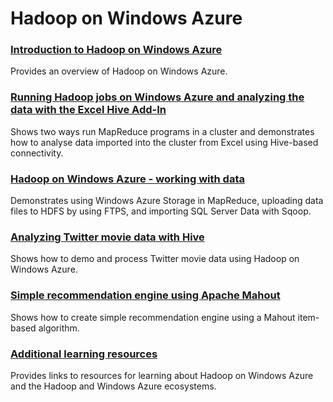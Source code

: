 <properties linkid="develop-dotnet-hadoop" urlDisplayName="Hadoop" pageTitle="How to use Hadoop on Windows Azure (.NET)" metaKeywords="Azure Hadoop introduction, Hadoop Azure basics, intro Azure Hadoop" metaDescription="Find topics about Hadoop on Windows Azure." metaCanonical="" disqusComments="1" umbracoNaviHide="1" />


<h1>Hadoop on Windows Azure</h1>
<h3><a href="/en-us/develop/net/tutorials/intro-to-hadoop/">Introduction to Hadoop on Windows Azure</a></h3>
<p>Provides an overview of Hadoop on Windows Azure.</p>

<h3><a href="/en-us/develop/net/tutorials/hadoop-marketplace/">Running Hadoop jobs on Windows Azure and analyzing the data with the Excel Hive Add-In</a></h3>
<p>Shows two ways run MapReduce programs in a cluster and demonstrates how to analyse data imported into the cluster from Excel using Hive-based connectivity.</p>

<h3><a href="/en-us/develop/net/tutorials/hadoop-and-data/">Hadoop on Windows Azure - working with data</a></h3>
<p>Demonstrates using Windows Azure Storage in MapReduce, uploading data files to HDFS by using FTPS, and importing SQL Server Data with Sqoop.</p>


<h3><a href="/en-us/develop/net/tutorials/hadoop-social-web-data/">Analyzing Twitter movie data with Hive</a></h3>
<p>Shows how to demo and process Twitter movie data using Hadoop on Windows Azure.</p>
<h3><a href="/en-us/develop/net/tutorials/hadoop-recommendation-engine/">Simple recommendation engine using Apache Mahout</a></h3>
<p>Shows how to create simple recommendation engine using a Mahout item-based algorithm.</p>

<h3><a href="/en-us/develop/net/tutorials/hadoop-learning-resources/">Additional learning resources</a></h3>
<p>Provides links to resources for learning about Hadoop on Windows Azure and the Hadoop and Windows Azure ecosystems.</p>
